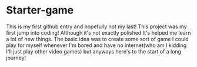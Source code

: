 # Starter-game
This is my first github entry and hopefully not my last!
This project was my first jump into coding! Although it's not exactly polished It's helped me learn a lot of new things. The basic idea was to create some sort of game I could play for myself whenever I'm bored and have no internet(who am I kidding I'll just play other video games) but anyways here's to the start of a long journey! 
